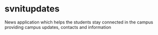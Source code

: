 # svnitupdates
News application which helps the students stay connected in the campus providing campus updates, contacts and information
